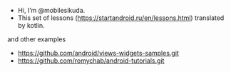 - Hi, I’m @mobilesikuda.
- This set of lessons (https://startandroid.ru/en/lessons.html) translated by kotlin.

and other examples
- https://github.com/android/views-widgets-samples.git
- https://github.com/romychab/android-tutorials.git
